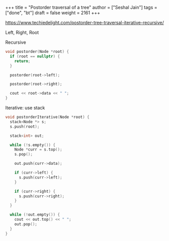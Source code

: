 +++
title = "Postorder traversal of a tree"
author = ["Seshal Jain"]
tags = ["done", "bt"]
draft = false
weight = 2161
+++

<https://www.techiedelight.com/postorder-tree-traversal-iterative-recursive/>

Left, Right, Root

Recursive

```cpp
void postorder(Node *root) {
  if (root == nullptr) {
    return;
  }

  postorder(root->left);

  postorder(root->right);

  cout << root->data << " ";
}
```

Iterative: use stack

```cpp
void postorderIterative(Node *root) {
  stack<Node *> s;
  s.push(root);

  stack<int> out;

  while (!s.empty()) {
    Node *curr = s.top();
    s.pop();

    out.push(curr->data);

    if (curr->left) {
      s.push(curr->left);
    }

    if (curr->right) {
      s.push(curr->right);
    }
  }

  while (!out.empty()) {
    cout << out.top() << " ";
    out.pop();
  }
}
```
